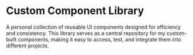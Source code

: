 # Custom Component Library

A personal collection of reusable UI components designed for efficiency and consistency. This library serves as a central repository for my custom-built components, making it easy to access, test, and integrate them into different projects.
